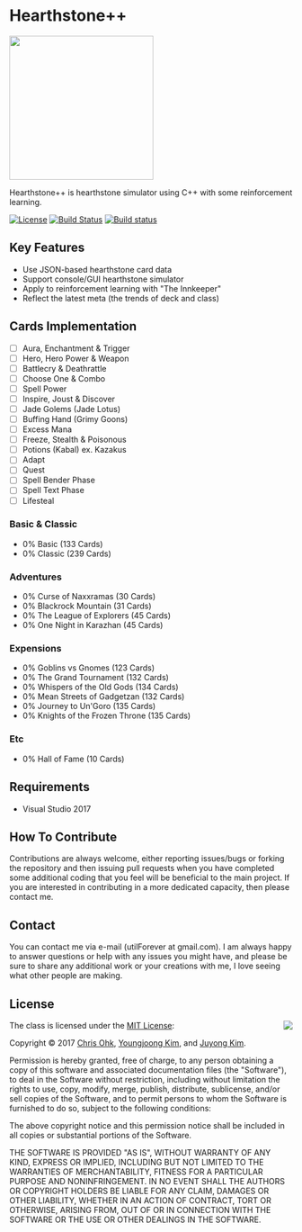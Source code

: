 # Hearthstone++

<img src="https://github.com/utilForever/Hearthstonepp/blob/master/Logo.png" align="center" width=256 height=256 />

Hearthstone++ is hearthstone simulator using C++ with some reinforcement learning.

[![License](https://img.shields.io/badge/Licence-MIT-blue.svg)](https://github.com/utilForever/Hearthstonepp/blob/master/LICENSE) [![Build Status](https://travis-ci.org/utilForever/Hearthstonepp.svg?branch=master)](https://travis-ci.org/utilForever/Hearthstonepp/branches) [![Build status](https://ci.appveyor.com/api/projects/status/github/utilForever/Hearthstonepp?branch=master&svg=true)](https://ci.appveyor.com/project/utilForever/Hearthstonepp/branch/master)

## Key Features

- Use JSON-based hearthstone card data
- Support console/GUI hearthstone simulator
- Apply to reinforcement learning with "The Innkeeper"
- Reflect the latest meta (the trends of deck and class)

## Cards Implementation

- [ ] Aura, Enchantment & Trigger
- [ ] Hero, Hero Power & Weapon
- [ ] Battlecry & Deathrattle
- [ ] Choose One & Combo
- [ ] Spell Power
- [ ] Inspire, Joust & Discover
- [ ] Jade Golems (Jade Lotus)
- [ ] Buffing Hand (Grimy Goons)
- [ ] Excess Mana
- [ ] Freeze, Stealth & Poisonous
- [ ] Potions (Kabal) ex. Kazakus
- [ ] Adapt
- [ ] Quest
- [ ] Spell Bender Phase
- [ ] Spell Text Phase
- [ ] Lifesteal

### Basic & Classic

- 0% Basic (133 Cards)
- 0% Classic (239 Cards)

### Adventures

- 0% Curse of Naxxramas (30 Cards)
- 0% Blackrock Mountain (31 Cards)
- 0% The League of Explorers (45 Cards)
- 0% One Night in Karazhan (45 Cards)

### Expensions

- 0% Goblins vs Gnomes (123 Cards)
- 0% The Grand Tournament (132 Cards)
- 0% Whispers of the Old Gods (134 Cards)
- 0% Mean Streets of Gadgetzan (132 Cards)
- 0% Journey to Un'Goro (135 Cards)
- 0% Knights of the Frozen Throne (135 Cards)

### Etc

- 0% Hall of Fame (10 Cards)

## Requirements

- Visual Studio 2017

## How To Contribute

Contributions are always welcome, either reporting issues/bugs or forking the repository and then issuing pull requests when you have completed some additional coding that you feel will be beneficial to the main project. If you are interested in contributing in a more dedicated capacity, then please contact me.

## Contact

You can contact me via e-mail (utilForever at gmail.com). I am always happy to answer questions or help with any issues you might have, and please be sure to share any additional work or your creations with me, I love seeing what other people are making.

## License

<img align="right" src="http://opensource.org/trademarks/opensource/OSI-Approved-License-100x137.png">

The class is licensed under the [MIT License](http://opensource.org/licenses/MIT):

Copyright &copy; 2017 [Chris Ohk](http://www.github.com/utilForever), [Youngjoong Kim](https://github.com/revsic), and [Juyong Kim](https://github.com/stealstick).

Permission is hereby granted, free of charge, to any person obtaining a copy of this software and associated documentation files (the "Software"), to deal in the Software without restriction, including without limitation the rights to use, copy, modify, merge, publish, distribute, sublicense, and/or sell copies of the Software, and to permit persons to whom the Software is furnished to do so, subject to the following conditions:

The above copyright notice and this permission notice shall be included in all copies or substantial portions of the Software.

THE SOFTWARE IS PROVIDED "AS IS", WITHOUT WARRANTY OF ANY KIND, EXPRESS OR IMPLIED, INCLUDING BUT NOT LIMITED TO THE WARRANTIES OF MERCHANTABILITY, FITNESS FOR A PARTICULAR PURPOSE AND NONINFRINGEMENT. IN NO EVENT SHALL THE AUTHORS OR COPYRIGHT HOLDERS BE LIABLE FOR ANY CLAIM, DAMAGES OR OTHER LIABILITY, WHETHER IN AN ACTION OF CONTRACT, TORT OR OTHERWISE, ARISING FROM, OUT OF OR IN CONNECTION WITH THE SOFTWARE OR THE USE OR OTHER DEALINGS IN THE SOFTWARE.